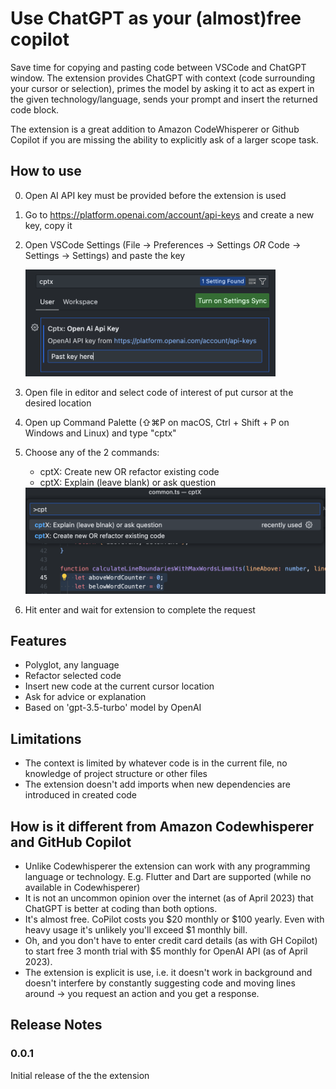 # Use ChatGPT as your (almost)free copilot
Save time for copying and pasting code between VSCode and ChatGPT window. The extension provides ChatGPT with context (code surrounding your cursor or selection), primes the model by asking it to act as expert in the given technology/language, sends your prompt and insert the returned code block.

The extension is a great addition to Amazon CodeWhisperer or Github Copilot if you are missing the ability to explicitly ask of a larger scope task.

## How to use
0. Open AI API key must be provided before the extension is used
1. Go to https://platform.openai.com/account/api-keys and create a new key, copy it
2. Open VSCode Settings (File → Preferences → Settings *OR* Code → Settings → Settings) and paste the key

    <img src="images/settings.png" alt="drawing" width="400"/>

3. Open file in editor and select code of interest of put cursor at the desired location
4. Open up Command Palette (⇧⌘P on macOS, Ctrl + Shift + P on Windows and Linux) and type "cptx"
5. Choose any of the 2 commands:
    - cptX: Create new OR refactor existing code
    - cptX: Explain (leave blank) or ask question

    <img src="images/commands.png" alt="drawing" width="500"/>

6. Hit enter and wait for extension to complete the request

## Features
- Polyglot, any language
- Refactor selected code
- Insert new code at the current cursor location
- Ask for advice or explanation
- Based on 'gpt-3.5-turbo' model by OpenAI

## Limitations
- The context is limited by whatever code is in the current file, no knowledge of project structure or other files
- The extension doesn't add imports when new dependencies are introduced in created code

## How is it different from Amazon Codewhisperer and GitHub Copilot
- Unlike Codewhisperer the extension can work with any programming language or technology. E.g. Flutter and Dart are supported (while no available in Codewhisperer)
- It is not an uncommon opinion over the internet (as of April 2023) that ChatGPT is better at coding than both options.
- It's almost free. CoPilot costs you $20 monthly or $100 yearly. Even with heavy usage it's unlikely you'll exceed $1 monthly bill.
- Oh, and you don't have to enter credit card details (as with GH Copilot) to start free 3 month trial with $5 monthly for OpenAI API (as of April 2023).
- The extension is explicit is use, i.e. it doesn't work in background and doesn't interfere by constantly suggesting code and moving lines around -> you request an action and you get a response.

## Release Notes

### 0.0.1

Initial release of the the extension